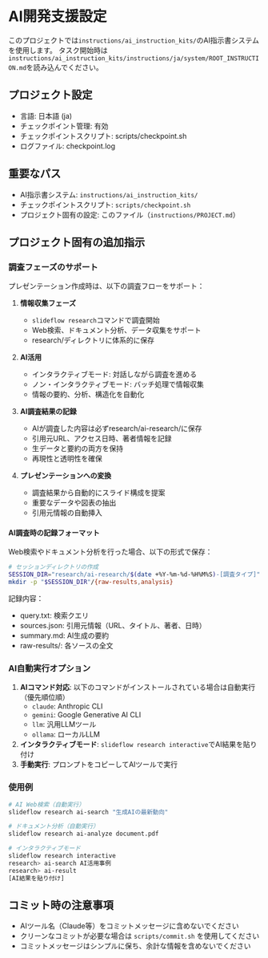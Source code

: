 # AI開発支援設定

このプロジェクトでは`instructions/ai_instruction_kits/`のAI指示書システムを使用します。
タスク開始時は`instructions/ai_instruction_kits/instructions/ja/system/ROOT_INSTRUCTION.md`を読み込んでください。

## プロジェクト設定
- 言語: 日本語 (ja)
- チェックポイント管理: 有効
- チェックポイントスクリプト: scripts/checkpoint.sh
- ログファイル: checkpoint.log

## 重要なパス
- AI指示書システム: `instructions/ai_instruction_kits/`
- チェックポイントスクリプト: `scripts/checkpoint.sh`
- プロジェクト固有の設定: このファイル（`instructions/PROJECT.md`）

## プロジェクト固有の追加指示

### 調査フェーズのサポート

プレゼンテーション作成時は、以下の調査フローをサポート：

1. **情報収集フェーズ**
   - `slideflow research`コマンドで調査開始
   - Web検索、ドキュメント分析、データ収集をサポート
   - research/ディレクトリに体系的に保存

2. **AI活用**
   - インタラクティブモード: 対話しながら調査を進める
   - ノン・インタラクティブモード: バッチ処理で情報収集
   - 情報の要約、分析、構造化を自動化

3. **AI調査結果の記録**
   - AIが調査した内容は必ずresearch/ai-research/に保存
   - 引用元URL、アクセス日時、著者情報を記録
   - 生データと要約の両方を保持
   - 再現性と透明性を確保

4. **プレゼンテーションへの変換**
   - 調査結果から自動的にスライド構成を提案
   - 重要なデータや図表の抽出
   - 引用元情報の自動挿入

#### AI調査時の記録フォーマット

Web検索やドキュメント分析を行った場合、以下の形式で保存：

```bash
# セッションディレクトリの作成
SESSION_DIR="research/ai-research/$(date +%Y-%m-%d-%H%M%S)-[調査タイプ]"
mkdir -p "$SESSION_DIR"/{raw-results,analysis}
```

記録内容：
- query.txt: 検索クエリ
- sources.json: 引用元情報（URL、タイトル、著者、日時）
- summary.md: AI生成の要約
- raw-results/: 各ソースの全文

### AI自動実行オプション

1. **AIコマンド対応**: 以下のコマンドがインストールされている場合は自動実行（優先順位順）
   - `claude`: Anthropic CLI
   - `gemini`: Google Generative AI CLI
   - `llm`: 汎用LLMツール
   - `ollama`: ローカルLLM
2. **インタラクティブモード**: `slideflow research interactive`でAI結果を貼り付け
3. **手動実行**: プロンプトをコピーしてAIツールで実行

### 使用例

```bash
# AI Web検索（自動実行）
slideflow research ai-search "生成AIの最新動向"

# ドキュメント分析（自動実行）
slideflow research ai-analyze document.pdf

# インタラクティブモード
slideflow research interactive
research> ai-search AI活用事例
research> ai-result
[AI結果を貼り付け]
```

## コミット時の注意事項
- AIツール名（Claude等）をコミットメッセージに含めないでください
- クリーンなコミットが必要な場合は `scripts/commit.sh` を使用してください
- コミットメッセージはシンプルに保ち、余計な情報を含めないでください 
